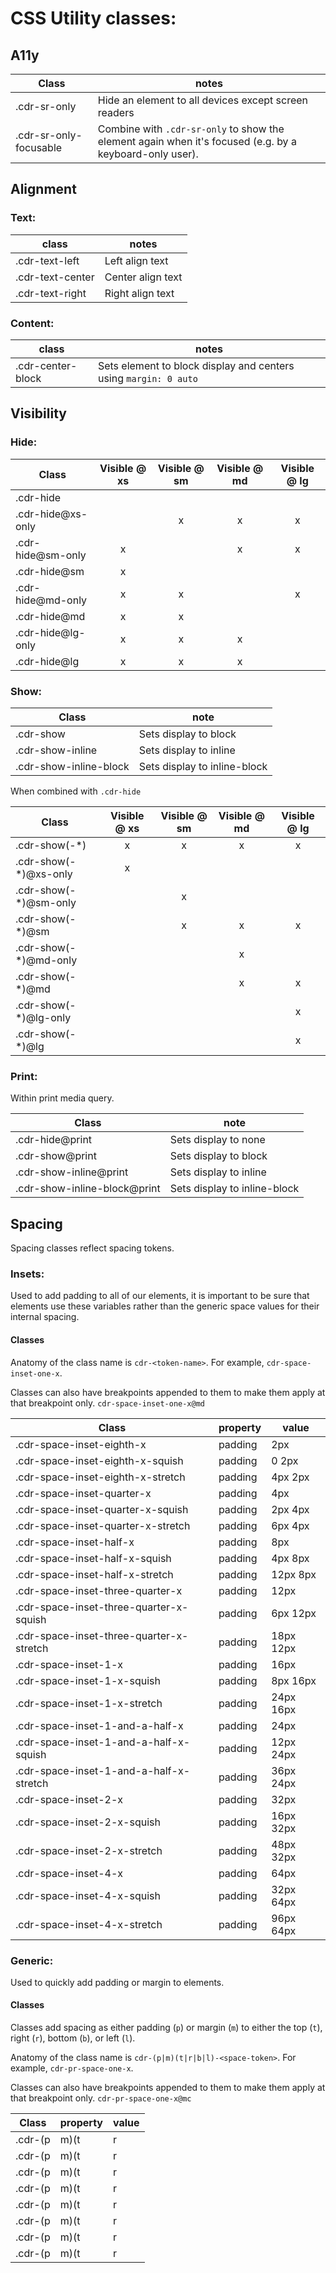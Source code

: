 # CSS Utility classes:

## A11y

| Class                  | notes                                                                                                   |
|------------------------|---------------------------------------------------------------------------------------------------------|
| .cdr-sr-only           | Hide an element to all devices except screen readers                                                    |
| .cdr-sr-only-focusable | Combine with `.cdr-sr-only` to show the element again when it's focused (e.g. by a keyboard-only user). |

## Alignment

### Text:

| class            | notes             |
|------------------|-------------------|
| .cdr-text-left   | Left align text   |
| .cdr-text-center | Center align text |
| .cdr-text-right  | Right align text  |

### Content:

| class             | notes                                                            |
|-------------------|------------------------------------------------------------------|
| .cdr-center-block | Sets element to block display and centers using `margin: 0 auto` |

## Visibility

### Hide:

| Class             | Visible @ xs | Visible @ sm | Visible @ md | Visible @ lg |
|-------------------|:------------:|:------------:|:------------:|:------------:|
| .cdr-hide         |              |              |              |              |
| .cdr-hide@xs-only |              |       x      |       x      |       x      |
| .cdr-hide@sm-only |       x      |              |       x      |       x      |
| .cdr-hide@sm      |       x      |              |              |              |
| .cdr-hide@md-only |       x      |       x      |              |       x      |
| .cdr-hide@md      |       x      |       x      |              |              |
| .cdr-hide@lg-only |       x      |       x      |       x      |              |
| .cdr-hide@lg      |       x      |       x      |       x      |              |

### Show:

| Class                  |             note             |
|------------------------|------------------------------|
| .cdr-show              | Sets display to block        |
| .cdr-show-inline       | Sets display to inline       |
| .cdr-show-inline-block | Sets display to inline-block |

When combined with `.cdr-hide`

| Class                 | Visible @ xs | Visible @ sm | Visible @ md | Visible @ lg |
|-----------------------|:------------:|:------------:|:------------:|:------------:|
| .cdr-show(-*)         |       x      |       x      |       x      |       x      |
| .cdr-show(-*)@xs-only |       x      |              |              |              |
| .cdr-show(-*)@sm-only |              |       x      |              |              |
| .cdr-show(-*)@sm      |              |       x      |       x      |       x      |
| .cdr-show(-*)@md-only |              |              |       x      |              |
| .cdr-show(-*)@md      |              |              |       x      |       x      |
| .cdr-show(-*)@lg-only |              |              |              |       x      |
| .cdr-show(-*)@lg      |              |              |              |       x      |

### Print:

Within print media query.

| Class                        |             note             |
|------------------------------|------------------------------|
| .cdr-hide@print              | Sets display to none         |
| .cdr-show@print              | Sets display to block        |
| .cdr-show-inline@print       | Sets display to inline       |
| .cdr-show-inline-block@print | Sets display to inline-block |

## Spacing

Spacing classes reflect spacing tokens.

### Insets:

Used to add padding to all of our elements, it is important to be sure that elements use these variables rather than the generic space values for their internal spacing.

#### Classes

Anatomy of the class name is `cdr-<token-name>`. For example, `cdr-space-inset-one-x`.

Classes can also have breakpoints appended to them to make them apply at that breakpoint only. `cdr-space-inset-one-x@md`

| Class                              | property       | value     |
|------------------------------------|----------------|-----------|
| .cdr-space-inset-eighth-x                    | padding        | 2px       |
| .cdr-space-inset-eighth-x-squish             | padding        | 0 2px     |
| .cdr-space-inset-eighth-x-stretch            | padding        | 4px 2px   |
| .cdr-space-inset-quarter-x                   | padding        | 4px       |
| .cdr-space-inset-quarter-x-squish            | padding        | 2px 4px   |
| .cdr-space-inset-quarter-x-stretch           | padding        | 6px 4px   |
| .cdr-space-inset-half-x                      | padding        | 8px       |
| .cdr-space-inset-half-x-squish               | padding        | 4px 8px   |
| .cdr-space-inset-half-x-stretch              | padding        | 12px 8px  |
| .cdr-space-inset-three-quarter-x             | padding        | 12px      |
| .cdr-space-inset-three-quarter-x-squish      | padding        | 6px 12px  |
| .cdr-space-inset-three-quarter-x-stretch     | padding        | 18px 12px |
| .cdr-space-inset-1-x                         | padding        | 16px      |
| .cdr-space-inset-1-x-squish                  | padding        | 8px 16px  |
| .cdr-space-inset-1-x-stretch                 | padding        | 24px 16px |
| .cdr-space-inset-1-and-a-half-x              | padding        | 24px      |
| .cdr-space-inset-1-and-a-half-x-squish       | padding        | 12px 24px |
| .cdr-space-inset-1-and-a-half-x-stretch      | padding        | 36px 24px |
| .cdr-space-inset-2-x                         | padding        | 32px      |
| .cdr-space-inset-2-x-squish                  | padding        | 16px 32px |
| .cdr-space-inset-2-x-stretch                 | padding        | 48px 32px |
| .cdr-space-inset-4-x                         | padding        | 64px      |
| .cdr-space-inset-4-x-squish                  | padding        | 32px 64px |
| .cdr-space-inset-4-x-stretch                 | padding        | 96px 64px |

### Generic:

Used to quickly add padding or margin to elements.

#### Classes

Classes add spacing as either padding (`p`) or margin (`m`) to either the top (`t`), right (`r`), bottom (`b`), or left (`l`).

Anatomy of the class name is `cdr-(p|m)(t|r|b|l)-<space-token>`. For example, `cdr-pr-space-one-x`.

Classes can also have breakpoints appended to them to make them apply at that breakpoint only. `cdr-pr-space-one-x@mc`

| Class                                    | property | value     |
|------------------------------------------|----------|-----------|
| .cdr-(p|m)(t|r|b|l)-space-eighth-x                | padding  | 2px       |
| .cdr-(p|m)(t|r|b|l)-space-quarter-x               | padding  | 4px       |
| .cdr-(p|m)(t|r|b|l)-space-half-x                  | padding  | 8px       |
| .cdr-(p|m)(t|r|b|l)-space-three-quarter-x         | padding  | 12px      |
| .cdr-(p|m)(t|r|b|l)-space-1-x                     | padding  | 16px      |
| .cdr-(p|m)(t|r|b|l)-space-1-and-a-half-x          | padding  | 24px      |
| .cdr-(p|m)(t|r|b|l)-space-2-x                     | padding  | 32px      |
| .cdr-(p|m)(t|r|b|l)-space-4-x                     | padding  | 64px      |
